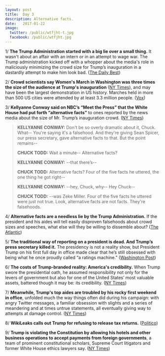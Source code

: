 ```yaml
---
layout: post
title:  Day 3
description: Alternative facts.
date:   2017-01-22
image:
  twitter: /public/wtfjht-t.jpg
  facebook: /public/wtfjht.jpg
---
```


1/ **The Trump Administration started with a big lie over a small thing.** It wasn't about an affair with an intern or in an attempt to wage war. The Trump administration kicked off with a whopper about the media's role in maliciously minimizing the crowd size for Trump’s inauguration in a dastardly attempt to make him look bad. ([The Daily Best](http://www.thedailybeast.com/articles/2017/01/22/trump-administration-starts-with-big-lie-over-small-thing.html))

2/ **Crowd scientists say Women's March in Washington was three times the size of the audience at Trump's inauguration** ([NY Times](https://www.nytimes.com/interactive/2017/01/22/us/politics/womens-march-trump-crowd-estimates.html)), and may have been the largest demonstration in US history. Marches held in more than 500 US cities were attended by at least 3.3 million people. ([Vox](http://www.vox.com/2017/1/22/14350808/womens-marches-largest-demonstration-us-history-map))

3/ **Kellyanne Conway said on NBC’s “Meet the Press” that the White House had put forth “alternative facts”** to ones reported by the news media about the size of Mr. Trump’s inauguration crowd. ([NY Times](https://www.nytimes.com/2017/01/22/us/politics/president-trump-inauguration-crowd-white-house.html))

> **KELLYANNE CONWAY:** Don't be so overly dramatic about it, Chuck. What-- You're saying it's a falsehood. And they're giving Sean Spicer, our press secretary, gave alternative facts to that. But the point remains--
>
> **CHUCK TODD:** Wait a minute-- Alternative facts?
>
> **KELLYANNE CONWAY:** --that there’s--
>
> **CHUCK TODD:** Alternative facts? Four of the five facts he uttered, the one thing he got right--
>
> **KELLYANNE CONWAY:** --hey, Chuck, why-- Hey Chuck--
>
> **CHUCK TODD:** --was Zeke Miller. Four of the five facts he uttered were just not true. Look, alternative facts are not facts. They're falsehoods. 

4/ **Alternative facts are a needless lie by the Trump Administration.**
If the president and his aides will tell easily disproven falsehoods about crowd sizes and speeches, what else will they be willing to dissemble about? ([The Atlantic](https://www.theatlantic.com/politics/archive/2017/01/the-pointless-needless-lies-of-the-trump-administration/514061/))

5/ **The traditional way of reporting on a president is dead. And Trump’s press secretary killed it.** The presidency is not a reality show, but President Trump on his first full day in office made clear that he’s still obsessed with being what he once proudly called “a ratings machine.” ([Washington Post](https://www.washingtonpost.com/lifestyle/style/the-traditional-way-of-reporting-on-a-president-is-dead-and-trumps-press-secretary-killed-it/2017/01/22/75403a00-e0bf-11e6-a453-19ec4b3d09ba_story.html))
 
6/ **The costs of Trump-branded reality: America's credibility.** When Trump swore the presidential oath, he assumed responsibility not only for the levers of government but also for one of the United States’ most valuable assets, battered though it may be: its credibility. ([NY Times](https://www.nytimes.com/2017/01/22/business/media/alternative-facts-trump-brand.html))

7/ **Meanwhile, Trump's top aides are troubled by his rocky first weekend in office**, unfolded much the way things often did during his campaign: with angry Twitter messages, a familiar obsession with slights and a series of meandering and at times untrue statements, all eventually giving way to attempts at damage control. ([NY Times](https://www.nytimes.com/2017/01/22/us/politics/donald-trump-aides-rocky-first-weekend.html))

8/ **WikiLeaks calls out Trump for refusing to release tax returns.** ([Politico](http://www.politico.com/story/2017/01/wikileaks-trump-tax-return-234000))

9/ **Trump is violating the Constitution by allowing his hotels and other business operations to accept payments from foreign governments**, a team of prominent constitutional scholars, Supreme Court litigators and former White House ethics lawyers say. ([NY Times](https://www.nytimes.com/2017/01/22/us/politics/trump-foreign-payments-constitution-lawsuit.html))
